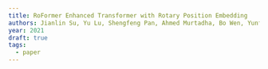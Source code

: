 ```yaml
---
title: RoFormer Enhanced Transformer with Rotary Position Embedding
authors: Jianlin Su, Yu Lu, Shengfeng Pan, Ahmed Murtadha, Bo Wen, Yunfeng Liu
year: 2021
draft: true
tags:
  - paper
---
```





